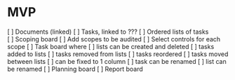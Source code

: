 # MVP
[ ] Documents (linked)
[ ] Tasks, linked to ???
[ ] Ordered lists of tasks
[ ] Scoping board
    [ ] Add scopes to be audited
    [ ] Select controls for each scope
[ ] Task board where 
    [ ] lists can be created and deleted
    [ ] tasks added to lists
    [ ] tasks removed from lists
    [ ] tasks reordered
    [ ] tasks moved between lists
    [ ] can be fixed to 1 column
    [ ] task can be renamed
    [ ] list can be renamed
[ ] Planning board
[ ] Report board
